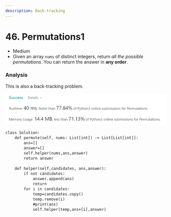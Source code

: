 ```yaml
---
description: Back-tracking
---
```


# 46. Permutations1

* Medium
* Given an array `nums` of distinct integers, return _all the possible permutations_. You can return the answer in **any order**.

### Analysis

This is also a back-tracking problem.&#x20;

![](<../.gitbook/assets/image (14).png>)

```
class Solution:
    def permute(self, nums: List[int]) -> List[List[int]]:
        ans=[]
        answer=[]
        self.helper(nums,ans,answer)
        return answer
        
    def helper(self,candidates, ans,answer):
        if not candidates:
            answer.append(ans)
            return
        for i in candidates:
            temp=candidates.copy()
            temp.remove(i)
            #print(ans)
            self.helper(temp,ans+[i],answer)
```
